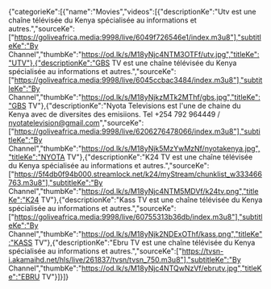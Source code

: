 {"categorieKe":[{"name":"Movies","videos":[{"descriptionKe":"Utv est une chaîne télévisée du Kenya spécialisée au informations et autres.","sourceKe":["https://goliveafrica.media:9998/live/6049f726546e1/index.m3u8"],"subtitleKe":"By Channel","thumbKe":"https://od.lk/s/M18yNjc4NTM3OTFf/utv.jpg","titleKe":"UTV"},{"descriptionKe":"GBS TV est une chaîne télévisée du Kenya spécialisée au informations et autres.","sourceKe":["https://goliveafrica.media:9998/live/6045ccbac3484/index.m3u8"],"subtitleKe":"By Channel","thumbKe":"https://od.lk/s/M18yNjkzMTk2MThf/gbs.jpg","titleKe":"GBS TV"},{"descriptionKe":"Nyota Televisions est l'une de chaine du Kenya avec de diversites des emisiions. Tel +254 792 964449 / nyotatelevision@gmail.com","sourceKe":["https://goliveafrica.media:9998/live/6206276478066/index.m3u8"],"subtitleKe":"By Channel","thumbKe":"https://od.lk/s/M18yNjk5MzYwMzNf/nyotakenya.jpg","titleKe":"NYOTA TV"},{"descriptionKe":"K24 TV est une chaîne télévisée du Kenya spécialisée au informations et autres.","sourceKe":["https://5f4db0f94b000.streamlock.net/k24/myStream/chunklist_w333466763.m3u8"],"subtitleKe":"By Channel","thumbKe":"https://od.lk/s/M18yNjc4NTM5MDVf/k24tv.png","titleKe":"K24 TV"},{"descriptionKe":"Kass TV est une chaîne télévisée du Kenya spécialisée au informations et autres.","sourceKe":["https://goliveafrica.media:9998/live/60755313b36db/index.m3u8"],"subtitleKe":"By Channel","thumbKe":"https://od.lk/s/M18yNjk2NDExOThf/kass.png","titleKe":"KASS TV"},{"descriptionKe":"Ebru TV est une chaîne télévisée du Kenya spécialisée au informations et autres.","sourceKe":["https://tvsn-i.akamaihd.net/hls/live/261837/tvsn/tvsn_750.m3u8"],"subtitleKe":"By Channel","thumbKe":"https://od.lk/s/M18yNjc4NTQwNzVf/ebrutv.jpg","titleKe":"EBRU TV"}]}]}
